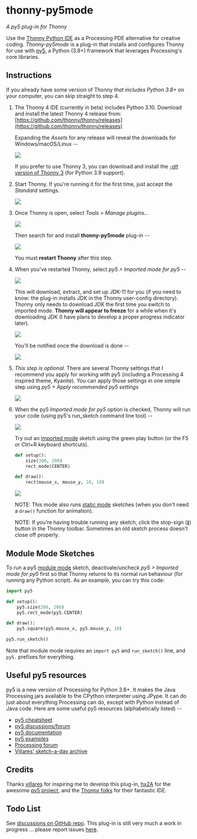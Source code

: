 # thonny-py5mode

*A py5 plug-in for Thonny*

Use the [Thonny Python IDE](https://thonny.org/) as a Processing PDE alternative for creative coding. *Thonny-py5mode* is a plug-in that installs and configures Thonny for use with [py5](http://py5.ixora.io/), a Python (3.8+) framework that leverages Processing's core libraries.

<!--For more on writing py5 code using this plug-in, [check out my CC Fest presentation](https://github.com/tabreturn/cc-fest-py5) on the topic.-->


## Instructions

If you already have some version of Thonny *that includes Python 3.8+* on your computer, you can skip straight to step 4.

1. The Thonny 4 IDE (currently in beta) includes Python 3.10. Download and install the latest Thonny 4 release from: [https://github.com/thonny/thonny/releases](https://github.com/thonny/thonny/releases) 

   Expanding the *Assets* for any release will reveal the downloads for Windows/macOS/Linux --

   ![](https://raw.githubusercontent.com/tabreturn/thonny-py5mode/main/screenshots/01-download-thonny.png)

   If you prefer to use Thonny 3, you can download and install the [*-alt* version of Thonny 3](https://github.com/thonny/thonny/releases/tag/v3.3.7) (for Python 3.9 support).

2. Start Thonny. If you're running it for the first time, just accept the *Standard* settings.

   ![](https://raw.githubusercontent.com/tabreturn/thonny-py5mode/main/screenshots/02-start-splash.png)

3. Once Thonny is open, select *Tools > Manage plugins...*

   ![](https://raw.githubusercontent.com/tabreturn/thonny-py5mode/main/screenshots/03.01-manage-plug-ins.png)

   Then search for and install __thonny-py5mode__ plug-in --

   ![](https://raw.githubusercontent.com/tabreturn/thonny-py5mode/main/screenshots/03.02-install-plug-in.png)

   You must __restart Thonny__ after this step.

4. When you've restarted Thonny, select *py5 > Imported mode for py5* --

   ![](https://raw.githubusercontent.com/tabreturn/thonny-py5mode/main/screenshots/04.01-activate-imported-mode.png)

   This will download, extract, and set up JDK-11 for you (if you need to know: the plug-in installs JDK in the Thonny user-config directory). Thonny only needs to download JDK the first time you switch to imported mode. __Thonny will appear to freeze__ for a while when it's downloading JDK (I have plans to develop a proper progress indicator later).

   ![](https://raw.githubusercontent.com/tabreturn/thonny-py5mode/main/screenshots/04.02-download-jdk.png)

   You'll be notified once the download is done --

   ![](https://raw.githubusercontent.com/tabreturn/thonny-py5mode/main/screenshots/04.03-download-jdk-done.png)

5. *This step is optional.* There are several Thonny settings that I recommend you apply for working with py5 (including a Processing 4 inspired theme, Kyanite). You can apply those settings in one simple step using  *py5 > Apply recommended py5 settings*

   ![](https://raw.githubusercontent.com/tabreturn/thonny-py5mode/main/screenshots/05-apply-recommended-settings.png)

6. When the py5 *Imported mode for py5* option is checked, Thonny will run your code (using py5's run_sketch command line tool) --

   ![](https://raw.githubusercontent.com/tabreturn/thonny-py5mode/main/screenshots/06.01-imported-activated.png)

   Try out an [imported mode](https://py5.ixora.io/content/py5_modes.html#imported-mode) sketch using the green play button (or the F5 or Ctrl+R keyboard shortcuts).

   ```python
   def setup():
       size(300, 200)
       rect_mode(CENTER)

   def draw():
       rect(mouse_x, mouse_y, 10, 10)
   ```

   ![](https://raw.githubusercontent.com/tabreturn/thonny-py5mode/main/screenshots/06.02-running-sketch.png)

   NOTE: This mode also runs [static mode](https://py5.ixora.io/content/py5_modes.html#static-mode) sketches (when you don't need a `draw()` function for animation).

   NOTE: If you're having trouble running any sketch, click the stop-sign (<font size="1">🛑</font>) button in the Thonny toolbar. Sometimes an old sketch process doesn't close off properly.


## Module Mode Sketches

To run a py5 [module mode](https://py5.ixora.io/content/py5_modes.html#module-mode) sketch, deactivate/uncheck *py5 > Imported mode for py5* first so that Thonny returns to its normal run behaviour (for running any Python script). As an example, you can try this code:

```python
import py5

def setup():
    py5.size(200, 200)
    py5.rect_mode(py5.CENTER)

def draw():
    py5.square(py5.mouse_x, py5.mouse_y, 10)

py5.run_sketch()
```

Note that module mode requires an `import py5` and `run_sketch()` line, and `py5.` prefixes for everything.


## Useful py5 resources

py5 is a new version of Processing for Python 3.8+. It makes the Java Processing jars available to the CPython interpreter using JPype. It can do just about everything Processing can do, except with Python instead of Java code. Here are some useful py5 resources (alphabetically listed) --

* [py5 cheatsheet](https://raw.githubusercontent.com/tabreturn/processing.py-cheat-sheet/master/py5/py5_cc.pdf)
* [py5 discussions/forum](https://github.com/hx2A/py5generator/discussions)
* [py5 documentation](http://py5.ixora.io/)
* [py5 examples](https://github.com/hx2A/py5examples)
* [Processing forum](https://discourse.processing.org/)
* [Villares' sketch-a-day archive](https://abav.lugaralgum.com/sketch-a-day/)


## Credits

Thanks [villares](https://github.com/villares/thonny-py5-runner) for inspiring me to develop this plug-in, [hx2A](https://github.com/hx2A/) for the awesome [py5 project](https://py5.ixora.io/), and the [Thonny folks](https://github.com/thonny) for their fantastic IDE.



## Todo List

See [discussions on GitHub repo](https://github.com/tabreturn/thonny-py5mode/discussions/17). This plug-in is still very much a work in progress ... please report issues [here](https://github.com/tabreturn/thonny-py5mode/issues).
